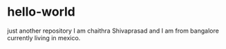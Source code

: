 # hello-world
just another repository
I am chaithra Shivaprasad and I am from bangalore currently living in mexico.
